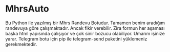 # MhrsAuto
 Bu Python ile yazılmış bir Mhrs Randevu Botudur. Tamamen benim aradığım randevuya göre çalışmaktadır. Ancak fikir verebilir. Zira formun her aşaması başka html yapısında çalışıyor ve çok sinir bozucu olabiliyor. Umarım işinize yarar. Telegram botu için pip ile telegram-send paketini yüklemeniz gerekmektedir.
